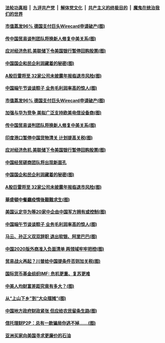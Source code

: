 

####  [法轮功真相](../../../../basic/blob/master/README.md?t=06270231) &nbsp;|&nbsp; [九评共产党](../../../../9ping.md/blob/master/README.md?t=06270231) &nbsp;|&nbsp; [解体党文化](../../../../jtdwh.md/blob/master/README.md?t=06270231)  &nbsp;|&nbsp; [共产主义的终极目的](../../../../gczydzjmd.md/blob/master/README.md?t=06270231) &nbsp;|&nbsp; [魔鬼在统治我们的世界](../../../../mgztzwmdsj.md/blob/master/README.md?t=06270231) 

#### [市值蒸发96% 德国支付巨头Wirecard申请破产(图)](../pages/p5/937805.md?t=06270231) 

#### [传中国贸易谈判团队将换新人修复中美关系(图)](../pages/p5/937793.md?t=06270231) 

#### [应对经济危机 美联储下令美国银行暂停回购股票(图)](../pages/p5/937760.md?t=06270231) 

#### [中国国企和民企利润藏着的秘密(图)](../pages/p5/937711.md?t=06270231) 

#### [A股巨雷将至 32家公司未披露年报临退市风险(图)](../pages/p5/937727.md?t=06270231) 

#### [中国端午节谈谈粽子 业务毛利润率高的惊人(图)](../pages/p5/937695.md?t=06270231) 

#### [市值蒸发96% 德国支付巨头Wirecard申请破产(图)](../pages/p5/937805.md?t=06270231) 

#### [加强与华为竞争 美拟广泛支持欧美电信设备商(图)](../pages/p5/937802.md?t=06270231) 

#### [传中国贸易谈判团队将换新人修复中美关系(图)](../pages/p5/937793.md?t=06270231) 

#### [印度港口暂停中国货物清关 计划提高关税(图)](../pages/p5/937779.md?t=06270231) 

#### [应对经济危机 美联储下令美国银行暂停回购股票(图)](../pages/p5/937760.md?t=06270231) 

#### [中国经贸磋商团队将出现新面孔](../pages/p5/937736.md?t=06270231) 

#### [中国国企和民企利润藏着的秘密(图)](../pages/p5/937711.md?t=06270231) 

#### [A股巨雷将至 32家公司未披露年报临退市风险(图)](../pages/p5/937727.md?t=06270231) 

#### [華盛頓中餐廳疫情後艱難求生(图)](../pages/p5/937726.md?t=06270231) 

#### [美国认定华为等20家中企由中国军方拥有或控制(图)](../pages/p5/937724.md?t=06270231) 

#### [中国端午节谈谈粽子 业务毛利润率高的惊人(图)](../pages/p5/937695.md?t=06270231) 

#### [马云、孙正义双双辞职 退出软银、阿里巴巴(图)](../pages/p5/937690.md?t=06270231) 

#### [中国2020版外商准入负面清单 两领域牢牢把控(图)](../pages/p5/937687.md?t=06270231) 

#### [贸易战火再起？川普给中国提条件否则加关税(图)](../pages/p5/937682.md?t=06270231) 

#### [国际货币基金组织IMF: 危机更重、复苏更难](../pages/p5/937676.md?t=06270231) 

#### [中美人均财富差距究竟有多大？(图)](../pages/p5/937633.md?t=06270231) 

#### [从“上山下乡”到“大众摆摊”(图)](../pages/p5/937620.md?t=06270231) 

#### [中国地方政府财政紧张 但应给农民留条生路(图)](../pages/p5/937593.md?t=06270231) 

#### [信托理财P2P：总有一款骗局你逃不掉……(图)](../pages/p5/937618.md?t=06270231) 

#### [亚洲买家向美国寻求更廉价的石油](../pages/p5/937608.md?t=06270231) 

